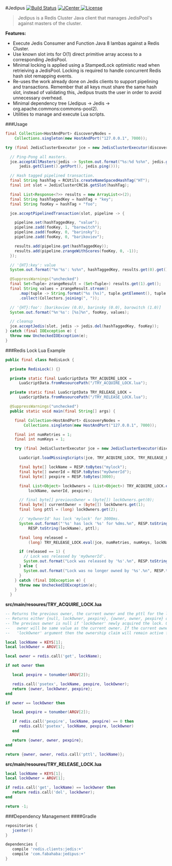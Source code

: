 #Jedipus [![Build Status](https://travis-ci.org/jamespedwards42/jedipus.svg?branch=master)](https://travis-ci.org/jamespedwards42/jedipus) [![JCenter](https://api.bintray.com/packages/jamespedwards42/libs/jedipus/images/download.svg) ](https://bintray.com/jamespedwards42/libs/jedipus/_latestVersion) [![License](http://img.shields.io/badge/license-Apache--2-blue.svg?style=flat) ](http://www.apache.org/licenses/LICENSE-2.0)

>Jedipus is a Redis Cluster Java client that manages JedisPool's against masters of the cluster.

**Features:**
* Execute Jedis Consumer and Function Java 8 lambas against a Redis Cluster.
* Use known slot ints for O(1) direct primitive array access to a corresponding JedisPool.
* Minimal locking is applied using a StampedLock optimistic read when retrieiving a JedisPool.  Locking is required to handle concurrent Redis hash slot remapping events.
* Re-uses the work already done on Jedis clients to support pipelining and transactions.  Remember that all keys must share the same hash slot, instead of validating this, Jedipus trusts the user in order to avoid unnecessary overhead.
* Minimal dependency tree (Jedipus -> Jedis -> org.apache.commons:commons-pool2).
* Utilities to manage and execute Lua scripts.

###Usage
```java
final Collection<HostAndPort> discoveryNodes =
    Collections.singleton(new HostAndPort("127.0.0.1", 7000));

try (final JedisClusterExecutor jce = new JedisClusterExecutor(discoveryNodes)) {

  // Ping-Pong all masters.
  jce.acceptAllMasters(jedis -> System.out.format("%s:%d %s%n", jedis.getClient().getHost(),
      jedis.getClient().getPort(), jedis.ping()));

  // Hash tagged pipelined transaction.
  final String hashTag = RCUtils.createNameSpacedHashTag("HT");
  final int slot = JedisClusterCRC16.getSlot(hashTag);

  final List<Response<?>> results = new ArrayList<>(2);
  final String hashTaggedKey = hashTag + "key";
  final String fooKey = hashTag + "foo";

  jce.acceptPipelinedTransaction(slot, pipeline -> {

    pipeline.set(hashTaggedKey, "value");
    pipeline.zadd(fooKey, 1, "barowitch");
    pipeline.zadd(fooKey, 0, "barinsky");
    pipeline.zadd(fooKey, 0, "barikoviev");

    results.add(pipeline.get(hashTaggedKey));
    results.add(pipeline.zrangeWithScores(fooKey, 0, -1));
  });

  // '{HT}:key': value
  System.out.format("%n'%s': %s%n", hashTaggedKey, results.get(0).get());

  @SuppressWarnings("unchecked")
  final Set<Tuple> zrangeResult = (Set<Tuple>) results.get(1).get();
  final String values = zrangeResult.stream()
      .map(tuple -> String.format("%s (%s)", tuple.getElement(), tuple.getScore()))
      .collect(Collectors.joining(", "));

  // '{HT}:foo': [barikoviev (0.0), barinsky (0.0), barowitch (1.0)]
  System.out.format("%n'%s': [%s]%n", fooKey, values);

  // cleanup
  jce.acceptJedis(slot, jedis -> jedis.del(hashTaggedKey, fooKey));
} catch (final IOException e) {
  throw new UncheckedIOException(e);
}
```

###Redis Lock Lua Example

```java
public final class RedisLock {

  private RedisLock() {}

  private static final LuaScriptData TRY_ACQUIRE_LOCK =
      LuaScriptData.fromResourcePath("/TRY_ACQUIRE_LOCK.lua");

  private static final LuaScriptData TRY_RELEASE_LOCK =
      LuaScriptData.fromResourcePath("/TRY_RELEASE_LOCK.lua");

  @SuppressWarnings("unchecked")
  public static void main(final String[] args) {

    final Collection<HostAndPort> discoveryNodes =
        Collections.singleton(new HostAndPort("127.0.0.1", 7000));

    final int numRetries = 1;
    final int numKeys = 1;

    try (final JedisClusterExecutor jce = new JedisClusterExecutor(discoveryNodes)) {

      LuaScript.loadMissingScripts(jce, TRY_ACQUIRE_LOCK, TRY_RELEASE_LOCK);

      final byte[] lockName = RESP.toBytes("mylock");
      final byte[] ownerId = RESP.toBytes("myOwnerId");
      final byte[] pexpire = RESP.toBytes(3000);

      final List<Object> lockOwners = (List<Object>) TRY_ACQUIRE_LOCK.eval(jce, numRetries, numKeys,
          lockName, ownerId, pexpire);

      // final byte[] previousOwner = (byte[]) lockOwners.get(0);
      final byte[] currentOwner = (byte[]) lockOwners.get(1);
      final long pttl = (long) lockOwners.get(2);

      // 'myOwnerId' has lock 'mylock' for 3000ms.
      System.out.format("'%s' has lock '%s' for %dms.%n", RESP.toString(currentOwner),
          RESP.toString(lockName), pttl);

      final long released =
          (long) TRY_RELEASE_LOCK.eval(jce, numRetries, numKeys, lockName, ownerId);

      if (released == 1) {
        // Lock was released by 'myOwnerId'.
        System.out.format("Lock was released by '%s'.%n", RESP.toString(ownerId));
      } else {
        System.out.format("Lock was no longer owned by '%s'.%n", RESP.toString(ownerId));
      }
    } catch (final IOException e) {
      throw new UncheckedIOException(e);
    }
  }
```

**src/main/resoures/TRY_ACQUIRE_LOCK.lua**
```lua
-- Returns the previous owner, the current owner and the pttl for the lock.
-- Returns either {null, lockOwner, pexpire}, {owner, owner, pexpire} or {owner, owner, pttl}.
-- The previous owner is null if 'lockOwner' newly acquired the lock. Otherwise, the previous
--   owner will be same value as the current owner. If the current owner is equal to the supplied
--   'lockOwner' argument then the ownership claim will remain active for 'pexpire' milliseconds.

local lockName = KEYS[1];
local lockOwner = ARGV[1];

local owner = redis.call('get', lockName);

if not owner then

   local pexpire = tonumber(ARGV[2]);

   redis.call('psetex', lockName, pexpire, lockOwner);
   return {owner, lockOwner, pexpire};
end

if owner == lockOwner then

   local pexpire = tonumber(ARGV[2]);

   if redis.call('pexpire', lockName, pexpire) == 0 then
      redis.call('psetex', lockName, pexpire, lockOwner)
   end

   return {owner, owner, pexpire};
end

return {owner, owner, redis.call('pttl', lockName)};
```

**src/main/resoures/TRY_RELEASE_LOCK.lua**
```lua
local lockName = KEYS[1];
local lockOwner = ARGV[1];

if redis.call('get', lockName) == lockOwner then
   return redis.call('del', lockOwner);
end

return -1;
```

###Dependency Management
####Gradle
```groovy
repositories {
   jcenter()
}

dependencies {
   compile 'redis.clients:jedis:+'
   compile 'com.fabahaba:jedipus:+'
}
```
